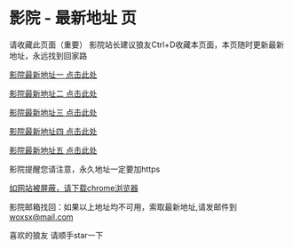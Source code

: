 # 影院 - 最新地址 页

请收藏此页面（重要）
影院站长建议狼友Ctrl+D收藏本页面，本页随时更新最新地址，永远找到回家路

[影院最新地址一 点击此处](https://5wfgge.top/) 

[影院最新地址二 点击此处](https://5duwff.top/) 

[影院最新地址三 点击此处](https://5cvjut.top/) 

[影院最新地址四 点击此处](https://5duwff.top/) 

[影院最新地址五 点击此处](https://5wfgge.top/) 

影院提醒您请注意，永久地址一定要加https

[如网站被屏蔽，请下载chrome浏览器](https://8xe23.com/chrome_93.0.4577.82.apk) 

影院邮箱找回：如果以上地址均不可用，索取最新地址,请发邮件到 woxsx@mail.com

喜欢的狼友 请顺手star一下
